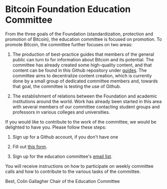 # Bitcoin Foundation Education Committee

From the three goals of the Foundation (standardization, protection and promotion of Bitcoin), the education committee is focused on promotion. To promote Bitcoin, the committee further focuses on two areas:

1. The production of best-practice guides that members of the general public can turn to for information about Bitcoin and its potential. The committee has already created some high-quality content, and that content can be found in this Github repository under [guides](https://github.com/btcfoundationedcom/btcfoundationedcom.github.io/tree/master/guides). The committee aims to decentralize content creation, which is currently done by a small group of dedicated committee members and, towards that goal, the committee is testing the use of Github.

2. The establishment of relations between the Foundation and academic institutions around the world. Work has already been started in this area with several members of our committee contacting student groups and professors in various colleges and universities.

If you would like to contribute to the work of the committee, we would be delighted to have you. Please follow these steps: 

1. Sign up for a Github account, if you don't have one

2. Fill out [this form](http://bit.ly/BFEC-NewMembers).

3. Sign up for the education committee's [email list](https://groups.google.com/forum/#!forum/bitcoin-foundation-education-committee).

You will receive instructions on how to participate on weekly committee calls and how to contribute to the various tasks of the committee.

Best,
Colin Gallagher
Chair of the Education Committee

